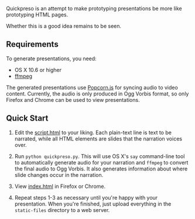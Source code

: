 Quickpreso is an attempt to make prototyping presentations be more like prototyping HTML pages.

Whether this is a good idea remains to be seen.

## Requirements ##

To generate presentations, you need:

* OS X 10.6 or higher
* [ffmpeg][]

The generated presentations use [Popcorn.js][] for syncing audio to video content. Currently, the audio is only produced in Ogg Vorbis format, so only Firefox and Chrome can be used to view presentations.

  [ffmpeg]: http://ffmpeg.org/
  [Popcorn.js]: http://popcornjs.org/

## Quick Start ##

1. Edit the [script.html][] to your liking. Each plain-text line is text to be narrated, while all HTML elements are slides that the narration voices over.

2. Run `python quickpreso.py`. This will use OS X's `say` command-line tool to automatically generate audio for your narration and `ffmpeg` to convert the final audio to Ogg Vorbis. It also generates information about where slide changes occur in the narration.

3. View [index.html][] in Firefox or Chrome.

4. Repeat steps 1-3 as necessary until you're happy with your presentation. When you're finished, just upload everything in the `static-files` directory to a web server.

  [script.html]: https://github.com/toolness/quickpreso/blob/master/static-files/script.html
  [index.html]: https://github.com/toolness/quickpreso/blob/master/static-files/index.html
